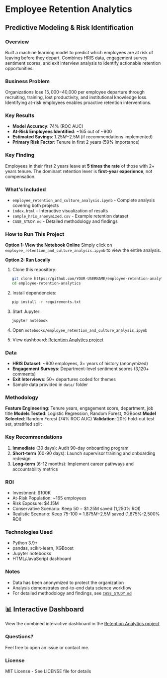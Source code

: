 # Employee Retention Analytics
## Predictive Modeling & Risk Identification

### Overview
Built a machine learning model to predict which employees are at risk of leaving 
before they depart. Combines HRIS data, engagement survey sentiment scores, and 
exit interview analysis to identify actionable retention opportunities.

### Business Problem
Organizations lose $15,000-$40,000 per employee departure through recruiting, 
training, lost productivity, and institutional knowledge loss. Identifying at-risk 
employees enables proactive retention interventions.

### Key Results
- **Model Accuracy**: 74% (ROC AUC)
- **At-Risk Employees Identified**: ~165 out of ~900
- **Estimated Savings**: $1.25M-$2.5M (if recommendations implemented)
- **Primary Risk Factor**: Tenure in first 2 years (59% importance)

### Key Finding
Employees in their first 2 years leave at **5 times the rate** of those with 2+ 
years tenure. The dominant retention lever is **first-year experience**, not 
compensation.

### What's Included
- `employee_retention_and_culture_analysis.ipynb` - Complete analysis covering both projects
- `index.html` - Interactive visualization of results
- `sample_hris_anonymized.csv` - Example retention dataset
- `CASE_STUDY.md` - Detailed methodology and findings

### How to Run This Project

**Option 1: View the Notebook Online**
Simply click on `employee_retention_and_culture_analysis.ipynb` to view the entire analysis.

**Option 2: Run Locally**
1. Clone this repository:
```bash
   git clone https://github.com/YOUR-USERNAME/employee-retention-analytics.git
   cd employee-retention-analytics
```

2. Install dependencies:
```bash
   pip install -r requirements.txt
```

3. Start Jupyter:
```bash
   jupyter notebook
```

4. Open `notebooks/employee_retention_and_culture_analysis.ipynb`

5. View dashboard: [Retention Analytics project](https://tarockson.github.io/employee-retention-analytics/)

### Data
- **HRIS Dataset**: ~900 employees, 3+ years of history (anonymized)
- **Engagement Surveys**: Department-level sentiment scores (3,120+ comments)
- **Exit Interviews**: 50+ departures coded for themes
- Sample data provided in `data/` folder

### Methodology
**Feature Engineering**: Tenure years, engagement score, department, job title
**Models Tested**: Logistic Regression, Random Forest, XGBoost
**Model Selected**: Random Forest (74% ROC AUC)
**Validation**: 20% hold-out test set, stratified split

### Key Recommendations
1. **Immediate** (30 days): Audit 90-day onboarding program
2. **Short-term** (60-90 days): Launch supervisor training and onboarding redesign
3. **Long-term** (6-12 months): Implement career pathways and accountability metrics

### ROI
- Investment: $100K
- At-Risk Population: ~165 employees
- Risk Exposure: $4.15M
- Conservative Scenario: Keep 50 = $1.25M saved (1,250% ROI)
- Realistic Scenario: Keep 75-100 = $1.875M-$2.5M saved (1,875%-2,500% ROI)

### Technologies Used
- Python 3.9+
- pandas, scikit-learn, XGBoost
- Jupyter notebooks
- HTML/JavaScript dashboard

### Notes
- Data has been anonymized to protect the organization
- Analysis demonstrates end-to-end data science workflow
- For detailed methodology and findings, see [`CASE_STUDY.md`](https://github.com/tarockson/employee-retention-analytics/blob/main/case_study/CASE_STUDY.md)

## 📊 Interactive Dashboard

View the combined interactive dashboard in the 
[Retention Analytics project](https://tarockson.github.io/employee-retention-analytics/)

### Questions?
Feel free to open an issue or contact me.

### License
MIT License - See LICENSE file for details
